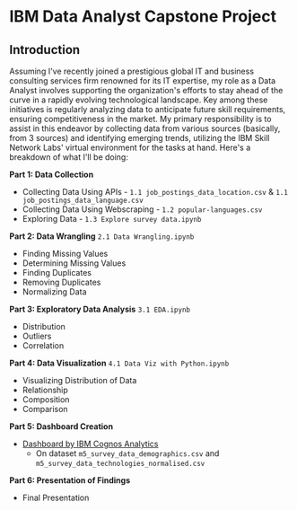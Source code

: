 # IBM Data Analyst Capstone Project

## Introduction

Assuming I've recently joined a prestigious global IT and business consulting services firm renowned for its IT expertise, my role as a Data Analyst involves supporting the organization's efforts to stay ahead of the curve in a rapidly evolving technological landscape. Key among these initiatives is regularly analyzing data to anticipate future skill requirements, ensuring competitiveness in the market. My primary responsibility is to assist in this endeavor by collecting data from various sources (basically, from 3 sources) and identifying emerging trends, utilizing the IBM Skill Network Labs' virtual environment for the tasks at hand. Here's a breakdown of what I'll be doing:

**Part 1: Data Collection**
- Collecting Data Using APIs - `1.1 job_postings_data_location.csv` & `1.1 job_postings_data_language.csv`
- Collecting Data Using Webscraping - `1.2 popular-languages.csv`
- Exploring Data - `1.3 Explore survey data.ipynb`

**Part 2: Data Wrangling**
`2.1 Data Wrangling.ipynb`
- Finding Missing Values
- Determining Missing Values
- Finding Duplicates
- Removing Duplicates
- Normalizing Data

**Part 3: Exploratory Data Analysis**
`3.1 EDA.ipynb`
- Distribution
- Outliers
- Correlation

**Part 4: Data Visualization**
`4.1 Data Viz with Python.ipynb`
- Visualizing Distribution of Data
- Relationship
- Composition
- Comparison

**Part 5: Dashboard Creation**
- [Dashboard by IBM Cognos Analytics](https://eu2.ca.analytics.ibm.com/bi/?perspective=dashboard&pathRef=.my_folders%2FIBM%2BData%2BAnalyst%2BCapstone&action=view&mode=dashboard&subView=model0000018e7a0392eb_00000000)
  - On dataset `m5_survey_data_demographics.csv` and `m5_survey_data_technologies_normalised.csv`

**Part 6: Presentation of Findings**
- Final Presentation
